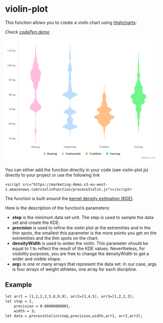 # violin-plot
This function allows you to create a violin chart using [Highcharts](https://www.highcharts.com/): 

*Check [codePen demo](https://codepen.io/mushigh/pen/eYJXjVe)*

![violin](img/violin-demo.png)


You can either add the function direclty in your code (see violin-plot.js) directly to your project or use the following link
````
<script src="https://marketing-demo.s3-eu-west-1.amazonaws.com/violinFunction/processViolin.js"></script>
````
The function is built around the [kernel density estimation (KDE)](https://www.highcharts.com/blog/tutorials/data-science-and-highcharts-kernel-density-estimation/).

Here is the description of the function’s parameters:
* **step** is the minimum data set unit. The step is used to sample the data set and create the KDE.
* **precision** is used to refine the violin plot at the extremities and in the thin spots, the smallest this parameter is the more points you get on the extremities and the thin spots on the chart.
* **densityWidth** is used to widen the violin. This parameter should be equal to 1 to reflect the result of the KDE values. Nevertheless, for visibility purposes, you are free to change the densityWidth to get a wider and visible shape. 
* **arg**s is one or many arrays that represent the data set. In our case, args is four arrays of weight athletes, one array for each discipline.

## Example

```
let arr1 = [1,2,2,2,5,8,9,9], arr2=[3,4,5], arr3=[1,2,2,3];
let step = 1,
    precision = 0.00000000001,
    width = 3;
let data = processViolin(step,precision,width,arr1, arr2,arr3);
```
